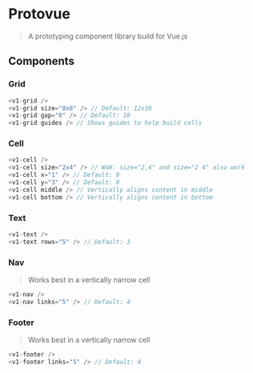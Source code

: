 # Protovue

> A prototyping component library build for Vue.js

## Components

### Grid

```javascript
<v1-grid />
<v1-grid size="8x8" /> // Default: 12x10
<v1-grid gap="0" /> // Default: 10
<v1-grid guides /> // Shows guides to help build cells
```

### Cell

```javascript
<v1-cell />
<v1-cell size="2x4" /> // WxH: size="2,4" and size="2 4" also work
<v1-cell x="1" /> // Default: 0
<v1-cell y="3" /> // Default: 0
<v1-cell middle /> // Vertically aligns content in middle
<v1-cell bottom /> // Vertically aligns content in bottom
```

### Text

```javascript
<v1-text />
<v1-text rows="5" /> // Default: 3
```

### Nav

> Works best in a vertically narrow cell

```javascript
<v1-nav />
<v1-nav links="5" /> // Default: 4
```

### Footer

> Works best in a vertically narrow cell

```javascript
<v1-footer />
<v1-footer links="5" /> // Default: 4
```
